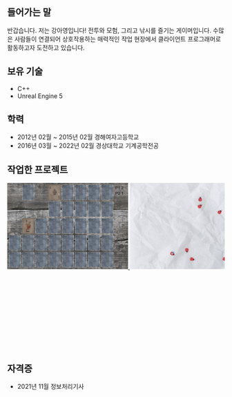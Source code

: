 ## 들어가는 말
반갑습니다. 저는 강아영입니다! 전투와 모험, 그리고 낚시를 즐기는 게이머입니다. 수많은 사람들이 연결되어 상호작용하는 매력적인 작업 현장에서 클라이언트 프로그래머로 활동하고자 도전하고 있습니다.

## 보유 기술
- C++
- Unreal Engine 5

## 학력
- 2012년 02월 ~ 2015년 02월 경해여자고등학교
- 2016년 03월 ~ 2022년 02월 경상대학교 기계공학전공
 
## 작업한 프로젝트
<div style="overflow-x: scroll; white-space: nowrap;">
  <a href="https://github.com/river-zero/Memory_Game">
    <img src="https://raw.githubusercontent.com/river-zero/Memory_Game/main/Memory_Game.gif" alt="짝 맞추기 게임" width="280" height="200" style="display: inline-block;">
  </a>
 <a href="https://github.com/river-zero/Bug_Game">
    <img src="https://raw.githubusercontent.com/river-zero/Bug_Game/main/BugGame.gif" alt="벌레 게임" width="280" height="200" style="display: inline-block;">
  </a>
 <a href="https://github.com/river-zero/unRealRPG">
    <img src="https://github.com/river-zero/unRealPG/blob/c78eeb69678de5bbfa866ab9bd9d208625aeb77b/README/motionwarpoing.gif" alt="unRealRPG 게임" width="280" height="200" style="display: inline-block;">
  </a>
</div>

## 자격증
- 2021년 11월 정보처리기사
